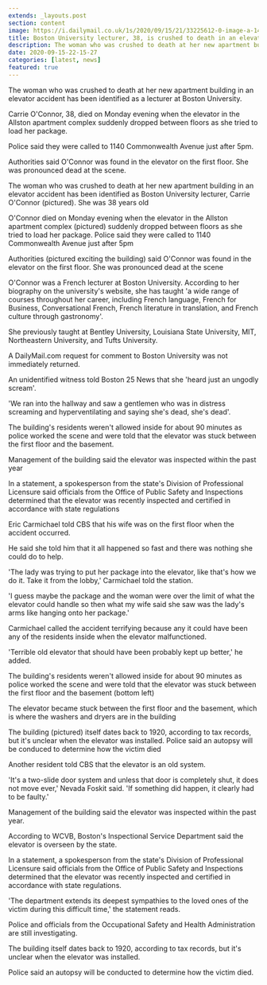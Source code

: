 ```yaml
---
extends: _layouts.post
section: content
image: https://i.dailymail.co.uk/1s/2020/09/15/21/33225612-0-image-a-143_1600203261426.jpg 
title: Boston University lecturer, 38, is crushed to death in an elevator at her apartment 
description: The woman who was crushed to death at her new apartment building in an elevator accident has been identified as Boston University lecturer, Carrie OConnor, 38. 
date: 2020-09-15-22-15-27 
categories: [latest, news] 
featured: true 
--- 
```

The woman who was crushed to death at her new apartment building in an elevator accident has been identified as a lecturer at Boston University. 

Carrie O'Connor, 38, died on Monday evening when the elevator in the Allston apartment complex suddenly dropped between floors as she tried to load her package.

Police said they were called to 1140 Commonwealth Avenue just after 5pm. 

Authorities said O'Connor was found in the elevator on the first floor. She was pronounced dead at the scene. 

The woman who was crushed to death at her new apartment building in an elevator accident has been identified as Boston University lecturer, Carrie O'Connor (pictured). She was 38 years old 

 O'Connor died on Monday evening when the elevator in the Allston apartment complex (pictured) suddenly dropped between floors as she tried to load her package. Police said they were called to 1140 Commonwealth Avenue just after 5pm

Authorities (pictured exciting the building) said O'Connor was found in the elevator on the first floor. She was pronounced dead at the scene

O'Connor was a French lecturer at Boston University. According to her biography on the university's website, she has taught 'a wide range of courses throughout her career, including French language, French for Business, Conversational French, French literature in translation, and French culture through gastronomy'.

She previously taught at Bentley University, Louisiana State University, MIT, Northeastern University, and Tufts University.

A DailyMail.com request for comment to Boston University was not immediately returned.

An unidentified witness told Boston 25 News that she 'heard just an ungodly scream'.

'We ran into the hallway and saw a gentlemen who was in distress screaming and hyperventilating and saying she's dead, she's dead'.

The building's residents weren't allowed inside for about 90 minutes as police worked the scene and were told that the elevator was stuck between the first floor and the basement.   

Management of the building said the elevator was inspected within the past year 

In a statement, a spokesperson from the state's Division of Professional Licensure said officials from the Office of Public Safety and Inspections determined that the elevator was recently inspected and certified in accordance with state regulations

Eric Carmichael told CBS that his wife was on the first floor when the accident occurred. 

He said she told him that it all happened so fast and there was nothing she could do to help.   

'The lady was trying to put her package into the elevator, like that's how we do it. Take it from the lobby,' Carmichael told the station. 

'I guess maybe the package and the woman were over the limit of what the elevator could handle so then what my wife said she saw was the lady's arms like hanging onto her package.'

Carmichael called the accident terrifying because any it could have been any of the residents inside when the elevator malfunctioned.  

'Terrible old elevator that should have been probably kept up better,' he added.

The building's residents weren't allowed inside for about 90 minutes as police worked the scene and were told that the elevator was stuck between the first floor and the basement (bottom left)

The elevator became stuck between the first floor and the basement, which is where the washers and dryers are in the building 

The building (pictured) itself dates back to 1920, according to tax records, but it's unclear when the elevator was installed. Police said an autopsy will be conduced to determine how the victim died

Another resident told CBS that the elevator is an old system. 

'It's a two-slide door system and unless that door is completely shut, it does not move ever,' Nevada Foskit said. 'If something did happen, it clearly had to be faulty.'

Management of the building said the elevator was inspected within the past year. 

According to WCVB, Boston's Inspectional Service Department said the elevator is overseen by the state. 

In a statement, a spokesperson from the state's Division of Professional Licensure said officials from the Office of Public Safety and Inspections determined that the elevator was recently inspected and certified in accordance with state regulations.

'The department extends its deepest sympathies to the loved ones of the victim during this difficult time,' the statement reads.

Police and officials from the Occupational Safety and Health Administration are still investigating. 

The building itself dates back to 1920, according to tax records, but it's unclear when the elevator was installed. 

Police said an autopsy will be conducted to determine how the victim died. 

